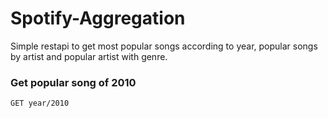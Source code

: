 # Spotify-Aggregation

Simple restapi to get most popular songs according to year, popular songs by artist and popular artist with genre.

### Get popular song of 2010
```bash
GET year/2010
```
